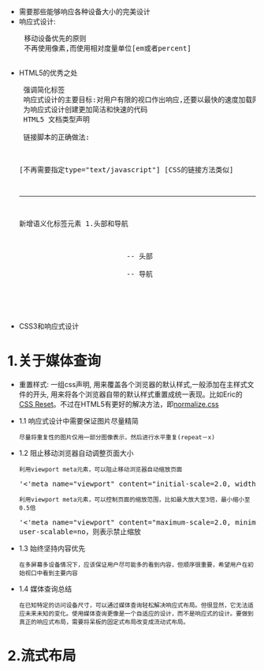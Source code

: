  - 需要那些能够响应各种设备大小的完美设计
 - 响应式设计:
 <pre>
    移动设备优先的原则
    不再使用像素,而使用相对度量单位[em或者percent]
 </pre>

 - HTML5的优秀之处
    <pre>
    强调简化标签
    响应式设计的主要目标:对用户有限的视口作出响应,还要以最快的速度加载网页
    为响应式设计创建更加简洁和快速的代码
    HTML5 文档类型声明
    <!DOCTYPE html>
    链接脚本的正确做法:
    <script src='js/jquery-1.6.2.js'></script>
    [不再需要指定type="text/javascript"]
    [CSS的链接方法类似]

    --------
    新增语义化标签元素
    1.头部和导航
    <header> -- 头部
    <nav> -- 导航
    </pre>

 - CSS3和响应式设计

# 1.关于媒体查询
 - 重置样式: 一组css声明, 用来覆盖各个浏览器的默认样式,一般添加在主样式文件的开头, 用来将各个浏览器自带的默认样式重置成统一表现。比如Eric的[CSS Reset](http://meyerweb.com/eric/tools/css/reset/)。不过在HTML5有更好的解决方法，即[normalize.css](http://necolas.github.com/normalize.css/)
 - 1.1 响应式设计中需要保证图片尽量精简
 
       尽量将重复性的图片仅用一部分图像表示，然后进行水平重复(repeat－x)
 - 1.2 阻止移动浏览器自动调整页面大小
 
       利用viewport meta元素，可以阻止移动浏览器自动缩放页面
   <pre>
   '<'meta name="viewport" content="initial-scale=2.0, width=device-width"'>'
   </pre>
       利用viewport meta元素，可以控制页面的缩放范围，比如最大放大至3倍，最小缩小至0.5倍
   <pre>
   '<'meta name="viewport" content="maximum-scale=2.0, minimum-scale=0.5, width=device-width"'>'
   user-scalable=no，则表示禁止缩放
   </pre>
 - 1.3 始终坚持内容优先
 
       在多屏幕多设备情况下，应该保证用户尽可能多的看到内容，但顺序很重要，希望用户在初始视口中看到主要内容
 - 1.4 媒体查询总结
 
       在已知特定的访问设备尺寸，可以通过媒体查询轻松解决响应式布局。但很显然，它无法适应未来未知的变化。使用媒体查询更像是一个自适应的设计，而不是响应式的设计。要做到真正的响应式布局，需要将呆板的固定式布局改变成流动式布局。

# 2.流式布局

